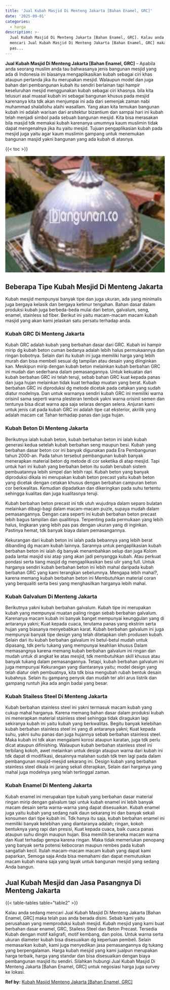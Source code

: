 ```yaml
---
title: 'Jual Kubah Masjid Di Menteng Jakarta [Bahan Enamel, GRC]'
date: '2025-09-01'
categories:
  - harga
description: >-
  Jual Kubah Masjid Di Menteng Jakarta [Bahan Enamel, GRC]. Kalau anda sedang
  mencari Jual Kubah Masjid Di Menteng Jakarta [Bahan Enamel, GRC] maka telah
  pas...
---
```


**Jual Kubah Masjid Di Menteng Jakarta \[Bahan Enamel, GRC\]** – Apabila anda seorang muslim anda tau bahwasanya jenis bangunan mesjid yang ada di Indonesia ini biasanya mengaplikasikan kubah sebagai ciri khas ataupun pertanda jika itu merupakan mesjid. Walaupun model dan juga bahan dari pembangunan kubah itu sendiri berlainan tapi hampir keseluruhan mesjid menggunakan kubah sebagai ciri khasnya. bila kita telusuri asal muasal kubah ini sebagai bangunan khusus pada mesjid karenanya kita tdk akan menjumpai ini ada dari semenjak zaman nabi muhammad shalallohu alaihi wasallam. Yang akan kita temukan bangunan kubah ini adalah warisan dari arsitektur bizantium dan sampai hari ini kubah telah menjadi simbol pada sebuah bangunan mesjid. Kita bisa merasakan bila masjid tdk memakai kubah karenanya umumnya kaum muslimin tidak dapat mengenalnya jika itu yaitu mesjid. Tujuan pengaplikasian kubah pada mesjid juga yaitu agar kaum muslimin gampang untuk menemukan bangunan masjid yakni bangunan yang ada kubah di atasnya.

{{< toc >}}

![Jual Kubah Masjid Di Menteng Jakarta [Bahan Enamel, GRC]](/images/jual-kubah-masjid-19.png)

## Beberapa Tipe Kubah Mesjid Di Menteng Jakarta

Kubah mesjid mempunyai banyak tipe dan juga ukuran, ada yang minimalis juga bergaya kelasik dan bergaya ketimur tengahan. Bahan dasar dalam produksi kubah juga berbeda-beda mulai dari beton, galvalum, seng, enamel, stainless sd fiber. Berikut ini yaitu macam-macam macam kubah masjid yang akan kami jelaskan satu persatu terhadap anda.

### Kubah GRC Di Menteng Jakarta

Kubah GRC adalah kubah yang berbahan dasar dari GRC. Kubah ini hampir mirip dg kubah beton cuman bedanya adalah lebih halus permukaannya dan ringan bobotnya. Selain dari itu kubah ini juga memiliki harga yang lebih murah dan bisa membeli sesuai dg tampilan atau desain yang diinginkan kan. Meskipun mirip dengan kubah beton melainkan kubah berbahan GRC ini mudah dan sederhana dalam pemasangannya. Untuk kekuatan dari kubah berbahan GRC ini telah teruji, sebab bahan GRC kuat kepada panas dan juga hujan melainkan tidak kuat terhadap muatan yang berat. Kubah berbahan GRC ini diproduksi dg metode dicetak pada cetakan yang sudah diatur modelnya. Dan untuk warnanya sendiri kubah GRC ini memiliki warna orisinil sama seperti warna plesteran tembok yakni warna orisinil semen dan tentunya bisa dicat warna apa saja selaras dengan selera. Anjuran kami untuk jenis cat pada kubah GRC ini adalah tipe cat eksterior, akrilik yang adalah macam cat Tahan terhadap panas dan juga hujan.

### Kubah Beton Di Menteng Jakarta

Berikutnya ialah kubah beton, kubah berbahan beton ini ialah kubah generasi kedua setelah kubah berbahan seng maupun besi. Kubah yang berbahan dasar beton cor ini banyak digunakan pada Era Pembangunan tahun 2000-an. Pada tahun tersebut pembangunan kubah banyak menerapkan material beton dg metode di cor seketika di atap mesjid. Tapi untuk hari ini kubah yang berbahan beton itu sudah berubah sistem pembuatannya lebih simpel dan lebih rapi. Kubah beton yang banyak diproduksi dikala ini merupakan kubah beton precast yaitu kubah beton yang dicetak dengan cetakan khusus dengan berbahan campuran beton cor berkwalitas. Kemudian dipadatkan dan dikeringkan pada suhu tertentu sehingga kualitas dan juga kualitasnya teruji.

Kubah berbahan beton precast ini tdk utuh wujudnya dalam separo bulatan melainkan dibagi-bagi dalam macam-macam puzle, supaya mudah dalam pemasangannya. Dengan cara seperti ini kubah berbahan beton precast lebih bagus tampilan dan qualitinya. Terpenting pada permukaan yang lebih halus, lingkaran yang lebih pas pas dengan ukuran yang di inginkan. Pastinya hemat, tdk banyak biaya dalam pemasangannya.

Kekurangan dari kubah beton ini ialah pada bebannya yang lebih berat dibanding dg macam kubah lainnya. Sarannya untuk pengaplikasian kubah berbahan beton ini ialah dg banyak menambahkan selup dan juga Kolom pada lantai masjid sisi atap yang akan jadi penyangga kubah. Atau perkuat pondasi serta tiang masjid dg mengaplikasikan besi ulir yang full. Untuk harganya sendiri kubah berbahan beton ini lebih mahal daripada kubah berbahan GRC yang kami terangkan sebelumnya. Mengapa lebih mahal?, karena memang kubah berbahan beton ini Membutuhkan material coran yang berqualiti serta besi yang menghasilkan harganya lebih mahal.

### Kubah Galvalum Di Menteng Jakarta

Berikutnya yakni kubah berbahan galvalum. Kubah tipe ini merupakan kubah yang mempunyai muatan paling ringan sebab berbahan galvalum. Karenanya macam kubah ini banyak banget mempunyai keunggulan yang di antaranya yakni; Kuat kepada cuaca, terutama panas yang ekstrim serta hujan yang biasanya menyebabkan karat. Kubah berbahan galvalum ini juga mempunyai banyak tipe design yang telah ditetapkan oleh produsen kubah. Selain dari itu kubah berbahan galvalum ini betul-betul mudah untuk dipasang, tdk perlu tukang yang mempunyai keahlian khusus Dalam memasangnya karena memang kubah berbahan galvalum ini ringan dan mudah untuk di angkat ke atas mesjid, tdk membutuhkan skill khusus atau banyak tukang dalam pemasangannya. Tetapi, kubah berbahan galvalum ini juga mempunyai Kekurangan yang diantaranya yaitu; model design yang telah diatur oleh pembuatnya, kita tdk bisa mengubah rubah bentuk desain kubahnya. Selain itu gampang penyok dan mudah ter aliri arus listrik dan gampang runtuh jika ada angin badai yang besar.

### Kubah Stailess Steel Di Menteng Jakarta

Kubah berbahan stainless steel ini yakni termasuk macam kubah yang cukup mahal harganya. Karena memang bahan dasar dalam produksi kubah ini menerapkan material stainless steel sehingga tidak diragukan lagi sekiranya kubah ini yaitu kubah yang berkwalitas. Begitu banyak kelebihan kubah berbahan stainless steel ini yang di antaranya yakni; Kuat kepada suhu, yakni suhu panas dan juga hujannya sebab berbahan stainless steel. Maka kubah ini tdk akan mengalami korosi ataupun karatan, juga tdk perlu dicat ataupun difinishing. Walaupun kubah berbahan stainless steel ini terbilang kokoh, awet melainkan untuk design ataupun warna dari kubah ini tdk dapat di modifikasi, desainnya malahan sudah tdk tren lagi pada dalam pembangunan masjid-mesjid sekarang ini. Design kubah yang berbahan stainless steel dikala ini jarang sekali diterapkan, Selain dari harganya yang mahal juga modelnya yang telah tertinggal zaman.

### Kubah Enamel Di Menteng Jakarta

Kubah enamel ini merupakan tipe kubah yang berbahan dasar material ringan mirip dengan galvalum tapi untuk kubah enamel ini lebih banyak macam desain serta warna-warna yang dapat disesuaikan. Kubah enamel juga yaitu kubah yang sedang naik daun sekarang ini dan banyak sekali konsumen dari tipe kubah ini. Tdk hanya itu saja, kubah berbahan enamel ini memiliki banyak kelebihan yang diantaranya adalah; ringan, kokoh bentuknya yang rapi dan presisi, Kuat kepada cuaca, baik cuaca panas ataupun suhu dingin maupun hujan. Bisa memilih beraneka macam warna dan Kuat terhadap gempa karena ringan. Maka tidak memerlukan penopang yang banyak serta potensi kebocoran maupun rembes pada kubah sangatlah kecil. Itulah macam-macam macam kubah yang dapat kami paparkan, Semoga saja Anda bisa memahami dan dapat memutuskan macam kubah mana saja yang layak untuk bangunan mesjid yang sedang Anda bangun.

## Jual Kubah Mesjid dan Jasa Pasangnya Di Menteng Jakarta

{{< table-tables table="table2" >}}

Kalau anda sedang mencari Jual Kubah Masjid Di Menteng Jakarta \[Bahan Enamel, GRC\] maka telah pas anda berada disini. Sebab kami yaitu perusahaan yang memproduksi kubah mesjid. Kubah mesjid yang kami buat berbahan dasar enamel, GRC, Stailess Steel dan Beton Precast. Tersedia Kubah dengan motif kaligrafi, motif kembang, dan polos. Untuk warna serta ukuran diameter kubah bisa disesuaikan dg keperluan pembeli. Selain memasarkan kubah, kami juga menyedikan jasa pemasangannya dg tukang yang berpengalaman. Harga kubah mesjid yang kami jualpun merupakan harga terbaik, harga yang standar dan bisa disesuaikan dengan biaya pembangunan masjid itu sendiri. Silahkan hubungi Jual Kubah Masjid Di Menteng Jakarta \[Bahan Enamel, GRC\] untuk negosiasi harga juga survey ke lokasi.

**Ref by:** [Kubah Masjid Menteng Jakarta [Bahan Enamel, GRC]](https://id.wikipedia.org/wiki/Kubah)
